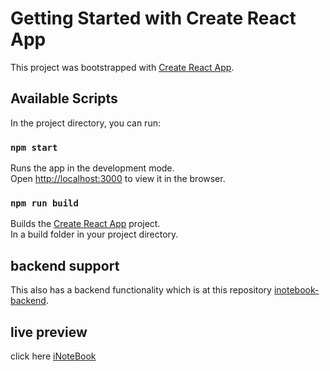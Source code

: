 # Getting Started with Create React App

This project was bootstrapped with [Create React App](https://github.com/facebook/create-react-app).

## Available Scripts

In the project directory, you can run:

### `npm start`

Runs the app in the development mode.\
Open [http://localhost:3000](http://localhost:3000) to view it in the browser.

### `npm run build`

Builds the [Create React App](https://github.com/facebook/create-react-app) project.\
In a build folder in your project directory.

## backend support

This also has a backend functionality which is at this repository
[inotebook-backend](https://github.com/Uday-Wahi/inotebook-backend).

## live preview
 click here [iNoteBook](https://inotebook-728b9.web.app/)
